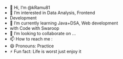- 👋 Hi, I’m @kRamu81
- 👀 I’m interested in Data Analysis, Frontend
- Development 
- 🌱 I’m currently learning Java+DSA, Web development
- with Code with Swaroop
- 💞️ I’m looking to collaborate on ...
- 📫 How to reach me :
- 😄 Pronouns: Practice 
- ⚡ Fun fact: Life is worst just enjoy it

<!---
kRamu81/kRamu81 is a ✨ special ✨ repository because its `README.md` (this file) appears on your GitHub profile.
You can click the Preview link to take a look at your changes.
--->
